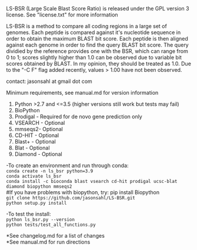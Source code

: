 LS-BSR (Large Scale Blast Score Ratio) is released under the GPL version 3 license.  See "license.txt" for more information  

LS-BSR is a method to compare all coding regions in a large set of genomes.
Each peptide is compared against it's nucleotide sequence in order to obtain
the maximum BLAST bit score.  Each peptide is then aligned against each genome
in order to find the query BLAST bit score.  The query dividied by the reference
provides one with the BSR, which can range from 0 to 1; scores slightly higher
than 1.0 can be observed due to variable bit scores obtained by BLAST.  In my opinion,
they should be treated as 1.0.  Due to the "-C F" flag added recently, values > 1.00
have not been observed.  

contact: jasonsahl at gmail dot com  

Minimum requirements, see manual.md for version information  
1. Python >2.7 and <=3.5 (higher versions still work but tests may fail)
2. BioPython  
3. Prodigal - Required for de novo gene prediction only  
4. VSEARCH - Optional  
5. mmseqs2- Optional  
6. CD-HIT - Optional  
7. Blast+ - Optional  
8. Blat - Optional  
9. Diamond - Optional  

-To create an environment and run through conda:  
    `conda create -n ls_bsr python=3.9`  
    `conda activate ls_bsr`   
    `conda install -c bioconda blast vsearch cd-hit prodigal ucsc-blat diamond biopython mmseqs2`  
    #If you have problems with biopython, try: pip install Biopython  
    `git clone https://github.com/jasonsahl/LS-BSR.git`  
    `python setup.py install`  

-To test the install:  
    `python ls_bsr.py --version`  
    `python tests/test_all_functions.py`   

*See changelog.md for a list of changes  
*See manual.md for run directions  
